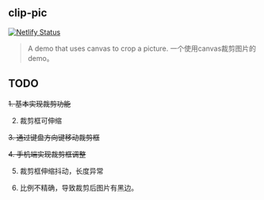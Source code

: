 ## clip-pic

[![Netlify Status](https://api.netlify.com/api/v1/badges/0e818554-9b60-49d7-be87-1a4b46a083d8/deploy-status)](https://app.netlify.com/sites/clip-pic/deploys)

> A demo that uses canvas to crop a picture. 一个使用canvas裁剪图片的demo。

## TODO

~~1. 基本实现裁剪功能~~

2. 裁剪框可伸缩

~~3. 通过键盘方向键移动裁剪框~~

~~4. 手机端实现裁剪框调整~~

5. 裁剪框伸缩抖动，长度异常

6. 比例不精确，导致裁剪后图片有黑边。